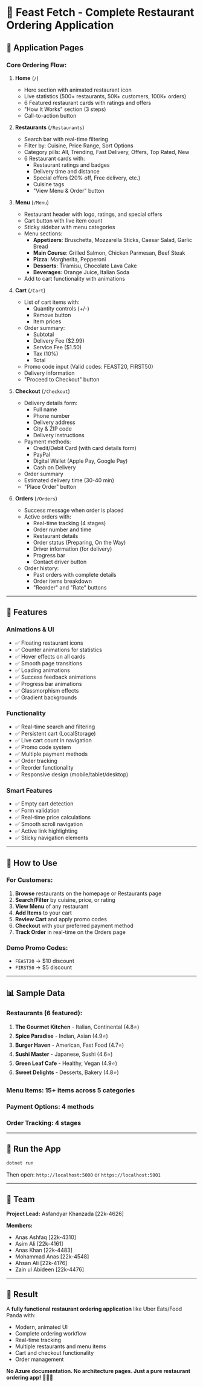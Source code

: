 # 🍔 Feast Fetch - Complete Restaurant Ordering Application

## 📱 Application Pages

### Core Ordering Flow:

1. **Home** (`/`) 
   - Hero section with animated restaurant icon
   - Live statistics (500+ restaurants, 50K+ customers, 100K+ orders)
   - 6 Featured restaurant cards with ratings and offers
   - "How It Works" section (3 steps)
   - Call-to-action button

2. **Restaurants** (`/Restaurants`)
   - Search bar with real-time filtering
   - Filter by: Cuisine, Price Range, Sort Options
   - Category pills: All, Trending, Fast Delivery, Offers, Top Rated, New
   - 6 Restaurant cards with:
     - Restaurant ratings and badges
     - Delivery time and distance
     - Special offers (20% off, Free delivery, etc.)
     - Cuisine tags
     - "View Menu & Order" button

3. **Menu** (`/Menu`)
   - Restaurant header with logo, ratings, and special offers
   - Cart button with live item count
   - Sticky sidebar with menu categories
   - Menu sections:
     - **Appetizers**: Bruschetta, Mozzarella Sticks, Caesar Salad, Garlic Bread
     - **Main Course**: Grilled Salmon, Chicken Parmesan, Beef Steak
     - **Pizza**: Margherita, Pepperoni
     - **Desserts**: Tiramisu, Chocolate Lava Cake
     - **Beverages**: Orange Juice, Italian Soda
   - Add to cart functionality with animations

4. **Cart** (`/Cart`)
   - List of cart items with:
     - Quantity controls (+/-)
     - Remove button
     - Item prices
   - Order summary:
     - Subtotal
     - Delivery Fee ($2.99)
     - Service Fee ($1.50)
     - Tax (10%)
     - Total
   - Promo code input (Valid codes: FEAST20, FIRST50)
   - Delivery information
   - "Proceed to Checkout" button

5. **Checkout** (`/Checkout`)
   - Delivery details form:
     - Full name
     - Phone number
     - Delivery address
     - City & ZIP code
     - Delivery instructions
   - Payment methods:
     - Credit/Debit Card (with card details form)
     - PayPal
     - Digital Wallet (Apple Pay, Google Pay)
     - Cash on Delivery
   - Order summary
   - Estimated delivery time (30-40 min)
   - "Place Order" button

6. **Orders** (`/Orders`)
   - Success message when order is placed
   - Active orders with:
     - Real-time tracking (4 stages)
     - Order number and time
     - Restaurant details
     - Order status (Preparing, On the Way)
     - Driver information (for delivery)
     - Progress bar
     - Contact driver button
   - Order history:
     - Past orders with complete details
     - Order items breakdown
     - "Reorder" and "Rate" buttons

---

## 🎨 Features

### Animations & UI
- ✅ Floating restaurant icons
- ✅ Counter animations for statistics
- ✅ Hover effects on all cards
- ✅ Smooth page transitions
- ✅ Loading animations
- ✅ Success feedback animations
- ✅ Progress bar animations
- ✅ Glassmorphism effects
- ✅ Gradient backgrounds

### Functionality
- ✅ Real-time search and filtering
- ✅ Persistent cart (LocalStorage)
- ✅ Live cart count in navigation
- ✅ Promo code system
- ✅ Multiple payment methods
- ✅ Order tracking
- ✅ Reorder functionality
- ✅ Responsive design (mobile/tablet/desktop)

### Smart Features
- ✅ Empty cart detection
- ✅ Form validation
- ✅ Real-time price calculations
- ✅ Smooth scroll navigation
- ✅ Active link highlighting
- ✅ Sticky navigation elements

---

## 🎯 How to Use

### For Customers:
1. **Browse** restaurants on the homepage or Restaurants page
2. **Search/Filter** by cuisine, price, or rating
3. **View Menu** of any restaurant
4. **Add Items** to your cart
5. **Review Cart** and apply promo codes
6. **Checkout** with your preferred payment method
7. **Track Order** in real-time on the Orders page

### Demo Promo Codes:
- `FEAST20` → $10 discount
- `FIRST50` → $5 discount

---

## 📊 Sample Data

### Restaurants (6 featured):
1. **The Gourmet Kitchen** - Italian, Continental (4.8⭐)
2. **Spice Paradise** - Indian, Asian (4.9⭐)
3. **Burger Haven** - American, Fast Food (4.7⭐)
4. **Sushi Master** - Japanese, Sushi (4.6⭐)
5. **Green Leaf Cafe** - Healthy, Vegan (4.9⭐)
6. **Sweet Delights** - Desserts, Bakery (4.8⭐)

### Menu Items: 15+ items across 5 categories
### Payment Options: 4 methods
### Order Tracking: 4 stages

---

## 🚀 Run the App

```bash
dotnet run
```

Then open: `http://localhost:5000` or `https://localhost:5001`

---

## 👥 Team

**Project Lead:** Asfandyar Khanzada [22k-4626]

**Members:**
- Anas Ashfaq [22k-4310]
- Asim Ali [22k-4161]  
- Anas Khan [22k-4483]
- Mohammad Anas [22k-4548]
- Ahsan Ali [22k-4176]
- Zain ul Abideen [22k-4476]

---

## 🎉 Result

A **fully functional restaurant ordering application** like Uber Eats/Food Panda with:
- Modern, animated UI
- Complete ordering workflow
- Real-time tracking
- Multiple restaurants and menu items
- Cart and checkout functionality
- Order management

**No Azure documentation. No architecture pages. Just a pure restaurant ordering app!** 🍕🍔🍰

